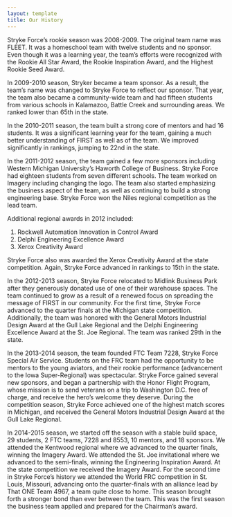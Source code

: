 ```yaml
---
layout: template
title: Our History
---
```


Stryke Force’s rookie season was 2008-2009. The original team name was FLEET. It was a homeschool team with twelve students and no sponsor. Even though it was a learning year, the team’s efforts were recognized with the Rookie All Star Award, the Rookie Inspiration Award, and the Highest Rookie Seed Award.

In 2009-2010 season, Stryker became a team sponsor. As a result, the team’s name was changed to Stryke Force to reflect our sponsor. That year, the team also became a community-wide team and had fifteen students from various schools in Kalamazoo, Battle Creek and surrounding areas. We ranked lower than 65th in the state.

In the 2010-2011 season, the team built a strong core of mentors and had 16 students. It was a significant learning year for the team, gaining a much better understanding of FIRST as well as of the team. We improved significantly in rankings, jumping to 22nd in the state.

In the 2011-2012 season, the team gained a few more sponsors including Western Michigan University’s Haworth College of Business. Stryke Force had eighteen students from seven different schools. The team worked on Imagery including changing the logo. The team also started emphasizing the business aspect of the team, as well as continuing to build a strong engineering base. Stryke Force won the Niles regional competition as the lead team.

Additional regional awards in 2012 included:

1. Rockwell Automation Innovation in Control Award
2. Delphi Engineering Excellence Award
3. Xerox Creativity Award

Stryke Force also was awarded the Xerox Creativity Award at the state competition. Again, Stryke Force advanced in rankings to 15th in the state.

In the 2012-2013 season, Stryke Force relocated to Midlink Business Park after they generously donated use of one of their warehouse spaces. The team continued to grow as a result of a renewed focus on spreading the message of FIRST in our community. For the first time, Stryke Force advanced to the quarter finals at the Michigan state competition. Additionally, the team was honored with the General Motors Industrial Design Award at the Gull Lake Regional and the Delphi Engineering Excellence Award at the St. Joe Regional. The team was ranked 29th in the state.

In the 2013-2014 season, the team founded FTC Team 7228, Stryke Force Special Air Service. Students on the FRC team had the opportunity to be mentors to the young aviators, and their rookie performance (advancement to the Iowa Super-Regional) was spectacular. Stryke Force gained several new sponsors, and began a partnership with the Honor Flight Program, whose mission is to send veterans on a trip to Washington D.C. free of charge, and receive the hero’s welcome they deserve. During the competition season, Stryke Force achieved one of the highest match scores in Michigan, and received the General Motors Industrial Design Award at the Gull Lake Regional.

In 2014-2015 season, we started off the season with a stable build space, 29 students, 2 FTC teams, 7228 and 8553, 10 mentors, and 18 sponsors. We attended the Kentwood regional where we advanced to the quarter finals, winning the Imagery Award. We attended the St. Joe invitational where we advanced to the semi-finals, winning the Engineering Inspiration Award. At the state competition we received the Imagery Award. For the second time in Stryke Force’s history we attended the World FRC competition in St. Louis, Missouri, advancing onto the quarter-finals with an alliance lead by That ONE Team 4967, a team quite close to home. This season brought forth a stronger bond than ever between the team. This was the first season the business team applied and prepared for the Chairman’s award.
